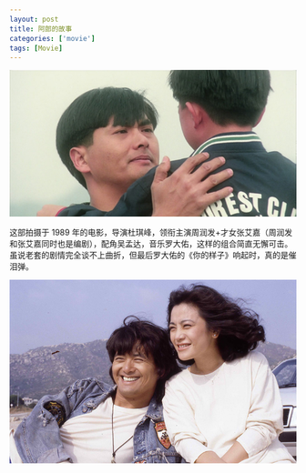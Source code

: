 ```yaml
---
layout: post
title: 阿郎的故事
categories: ['movie']
tags: [Movie]
---
```


![image](/assets/images/a-lang-01.jpg)

这部拍摄于 1989 年的电影，导演杜琪峰，领衔主演周润发+才女张艾嘉（周润发和张艾嘉同时也是编剧），配角吴孟达，音乐罗大佑，这样的组合简直无懈可击。虽说老套的剧情完全谈不上曲折，但最后罗大佑的《你的样子》响起时，真的是催泪弹。

<!--more-->

![image](/assets/images/a-lang-02.jpg)